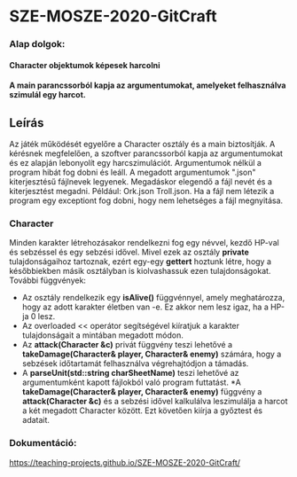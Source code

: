 SZE-MOSZE-2020-GitCraft
==========================

###  Alap dolgok:
#### Character objektumok képesek harcolni
#### A main parancssorból kapja az argumentumokat, amelyeket felhasználva szimulál egy harcot.

## Leírás
Az játék működését egyelőre a Character osztály és a main biztosítják. A kérésnek megfelelően, a szoftver parancssorból kapja az argumentumokat és ez alapján lebonyolít egy harcszimulációt. Argumentumok nélkül a program hibát fog dobni és leáll. A megadott argumentumok ".json" kiterjesztésű fájlnevek legyenek. Megadáskor elegendő a fájl nevét és a kiterjesztést megadni. Például: Ork.json Troll.json. Ha a fájl nem létezik a program egy exceptiont fog dobni, hogy nem lehetséges a fájl megnyitása.

### Character
Minden karakter létrehozásakor rendelkezni fog egy névvel, kezdő HP-val és sebzéssel és egy sebzési idővel. Mivel ezek az osztály **private** tulajdonságaihoz tartoznak, ezért egy-egy **gettert** hoztunk létre, hogy a későbbiekben másik osztályban is kiolvashassuk ezen tulajdonságokat. További függvények:
* Az osztály rendelkezik egy **isAlive()** függvénnyel, amely meghatározza, hogy az adott karakter életben van -e. Ez akkor nem lesz igaz, ha a HP-ja 0 lesz.
* Az overloaded << operátor segítségével kiíratjuk a karakter tulajdonságait a mintában megadott módon.
* Az **attack(Character &c)** privát függvény teszi lehetővé a **takeDamage(Character& player, Character& enemy)** számára, hogy a sebzések időtartamát felhasználva végrehajtódjon a támadás. 
* A **parseUnit(std::string charSheetName)** teszi lehetővé az argumentumként kapott fájlokból való program futtatást.
*A **takeDamage(Character& player, Character& enemy)** függvény a **attack(Character &c)** és a sebzési idővel kalkulálva leszimulálja a harcot a két megadott Character között. Ezt követően kiírja a győztest és adatait.

### Dokumentáció:
https://teaching-projects.github.io/SZE-MOSZE-2020-GitCraft/